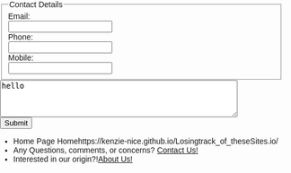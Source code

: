 <html lang="en">
<head>
    <meta charset="UTF-8">
    <meta name="viewport" content="width=device-width, initial-scale=1.0">
    <title>Contact Us</title>
    <style>
        body {
                  font-family: Arial, sans-serif;
            margin: 0;
            padding: 0;
            background-image: url('2690293634_8557a484b1_b.jpg');
            background-size: cover;
            background-position: center;
        }
    </style>
</head>
<body>

 <fieldset>
        <legend>Contact Details</legend>
        <label>Email:<br />
          <input type="text" name="email" /></label>
        <br />
        <label> Phone:<br />
          <input type="text" name="telephone" /></label>
        <br />
        <label>Mobile:<br />
          <input type="text" name="mobile" /></label>
      </fieldset>
      <textarea id="message" name="message" rows="4" cols="50">hello</textarea><br>
      <button type="submit">Submit</button>

 <ul>
        <li> Home Page <a/">Home</a>https://kenzie-nice.github.io/Losingtrack_of_theseSites.io/</li>
        <li>Any Questions, comments, or concerns? <a href="https://kenzie-nice.github.io/Contact-Page.io/">Contact Us!</a></li>
        <li> Interested in our origin?!<a href="https://kenzie-nice.github.io/About_us.io/">About Us!</a></li>
    </ul>
</body>
</html>
